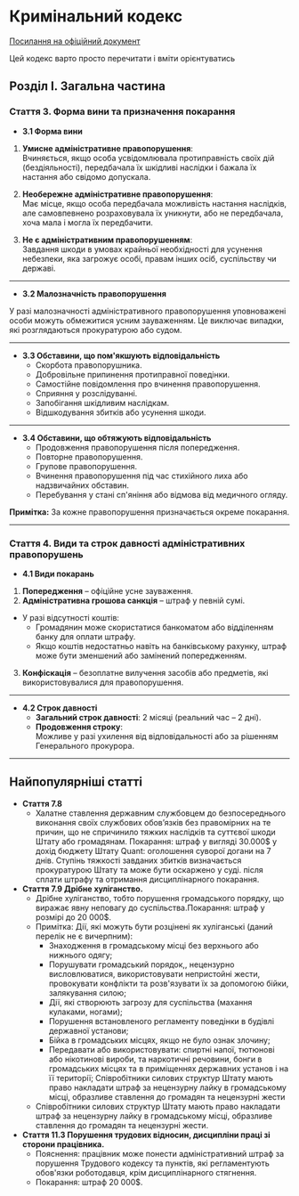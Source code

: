 # Кримінальний кодекс

[Посилання на офіційний документ](https://forum.quant5.com.ua/index.php?/topic/153-%D0%BA%D1%80%D0%B8%D0%BC%D1%96%D0%BD%D0%B0%D0%BB%D1%8C%D0%BD%D0%B8%D0%B9-%D0%BA%D0%BE%D0%B4%D0%B5%D0%BA%D1%81-%D1%88%D1%82%D0%B0%D1%82%D1%83-quant/#comment-275)

Цей кодекс варто просто перечитати і вміти орієнтуватись

## Розділ I. Загальна частина
### Стаття 3. Форма вини та призначення покарання

- **3.1 Форма вини**
1. **Умисне адміністративне правопорушення**:  
   Вчиняється, якщо особа усвідомлювала протиправність своїх дій (бездіяльності), передбачала їх шкідливі наслідки і бажала їх настання або свідомо допускала.

2. **Необережне адміністративне правопорушення**:  
   Має місце, якщо особа передбачала можливість настання наслідків, але самовпевнено розраховувала їх уникнути, або не передбачала, хоча мала і могла їх передбачити.

3. **Не є адміністративним правопорушенням**:  
   Завдання шкоди в умовах крайньої необхідності для усунення небезпеки, яка загрожує особі, правам інших осіб, суспільству чи державі.

---

-  **3.2 Малозначність правопорушення**

У разі малозначності адміністративного правопорушення уповноважені особи можуть обмежитися усним зауваженням. Це виключає випадки, які розглядаються прокуратурою або судом.

---

- **3.3 Обставини, що пом'якшують відповідальність**
  - Скорбота правопорушника.
  - Добровільне припинення протиправної поведінки.
  - Самостійне повідомлення про вчинення правопорушення.
  - Сприяння у розслідуванні.
  - Запобігання шкідливим наслідкам.
  - Відшкодування збитків або усунення шкоди.

---

- **3.4 Обставини, що обтяжують відповідальність**
  - Продовження правопорушення після попередження.
  - Повторне правопорушення.
  - Групове правопорушення.
  - Вчинення правопорушення під час стихійного лиха або надзвичайних обставин.
  - Перебування у стані сп'яніння або відмова від медичного огляду.

**Примітка:** За кожне правопорушення призначається окреме покарання.

---

### Стаття 4. Види та строк давності адміністративних правопорушень

- **4.1 Види покарань**
1. **Попередження** – офіційне усне зауваження.
2. **Адміністративна грошова санкція** – штраф у певній сумі.
  - У разі відсутності коштів:
    - Громадянин може скористатися банкоматом або відділенням банку для оплати штрафу.
    - Якщо коштів недостатньо навіть на банківському рахунку, штраф може бути зменшений або замінений попередженням.
3. **Конфіскація** – безоплатне вилучення засобів або предметів, які використовувалися для правопорушення.

---

- **4.2 Строк давності**
  - **Загальний строк давності**: 2 місяці (реальний час – 2 дні).
  - **Продовження строку**:  
    Можливе у разі ухилення від відповідальності або за рішенням Генерального прокурора.

---

## Найпопулярніші статті
- **Стаття 7.8**
  - Халатне ставлення державним службовцем до безпосереднього виконання своїх службових обов’язків без правомірних на те причин, що не спричинило тяжких наслідків та суттєвої шкоди Штату або громадянам.
      Покарання: штраф у вигляді 30.000$ у дохід бюджету Штату Quant: оголошення суворої догани на 7 днів. Ступінь тяжкості завданих збитків визначається прокуратурою Штату та може бути оскаржено у суді. після сплати штрафу та отримання дисциплінарного покарання.
- **Стаття 7.9 Дрібне хуліганство.**
  - Дрібне хуліганство, тобто порушення громадського порядку, що виражає явну неповагу до суспільства.Покарання: штраф у розмірі до 20 000$. 
  - Примітка: Дії, які можуть бути розцінені як хуліганські (даний перелік не є вичерпним):
    - Знаходження в громадському місці без верхнього або нижнього одягу; 
    - Порушувати громадський порядок,, нецензурно висловлюватися, використовувати непристойні жести, провокувати конфлікти та розв'язувати їх за допомогою бійки, залякування силою;
    - Дії, які створюють загрозу для суспільства (махання кулаками, ногами);
    - Порушення встановленого регламенту поведінки в будівлі державної установи;
    - Бійка в громадських місцях, якщо не було ознак злочину;
    - Передавати або використовувати: спиртні напої, тютюнові або нікотинові вироби, та наркотичні речовини, бонги в громадських місцях та в приміщеннях державних установ і на її території;
      Співробітники силових структур Штату мають право накладати штраф за нецензурну лайку в громадському місці, образливе ставлення до громадян та нецензурні жести
  - Співробітники силових структур Штату мають право накладати штраф за нецензурну лайку в громадському місці, образливе ставлення до громадян та нецензурні жести.
- **Стаття 11.3 Порушення трудових відносин, дисципліни праці зі сторони працівника.**
    - Пояснення: працівник може понести адміністративний штраф за порушення Трудового кодексу та пунктів, які регламентують обов'язки роботодавця, крім дисциплінарного стягнення.
    - Покарання: штраф 20 000$.
